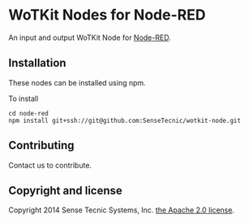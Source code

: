 # WoTKit Nodes for Node-RED

An input and output WoTKit Node for [Node-RED](http://nodered.org).

## Installation

These nodes can be installed using npm.

To install

    cd node-red
    npm install git+ssh://git@github.com:SenseTecnic/wotkit-node.git

## Contributing

Contact us to contribute.

## Copyright and license

Copyright 2014 Sense Tecnic Systems, Inc. [the Apache 2.0 license](LICENSE).